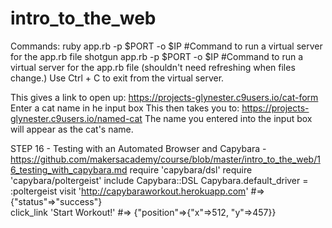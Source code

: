 # intro_to_the_web


Commands:
ruby app.rb  -p $PORT -o $IP            #Command to run a virtual server for the app.rb file
shotgun app.rb -p $PORT -o $IP          #Command to run a virtual server for the app.rb file (shouldn't need 
refreshing when files change.) 
Use Ctrl + C to exit from the virtual server.

This gives a link to open up: https://projects-glynester.c9users.io/cat-form
Enter a cat name in he input box
This then takes you to: https://projects-glynester.c9users.io/named-cat
The name you entered into the input box will appear as the cat's name.



STEP 16 - Testing with an Automated Browser and Capybara - https://github.com/makersacademy/course/blob/master/intro_to_the_web/16_testing_with_capybara.md
 require 'capybara/dsl'
 require 'capybara/poltergeist'
 include Capybara::DSL
 Capybara.default_driver = :poltergeist
 visit 'http://capybaraworkout.herokuapp.com'      #=> {"status"=>"success"}  
 click_link 'Start Workout!'                       #=> {"position"=>{"x"=>512, "y"=>457}} 
